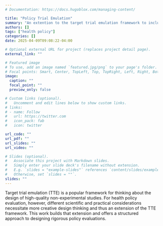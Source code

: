 ```yaml
---
# Documentation: https://docs.hugoblox.com/managing-content/

title: "Policy Trial Emulation"
summary: "An extention to the target trial emulation framework to include special considerations when designing high-quality non-experimental studies to evaluate health policy."
authors: []
tags: ["health policy"]
categories: []
date: 2025-04-09T09:08:22-04:00

# Optional external URL for project (replaces project detail page).
external_link: ""

# Featured image
# To use, add an image named `featured.jpg/png` to your page's folder.
# Focal points: Smart, Center, TopLeft, Top, TopRight, Left, Right, BottomLeft, Bottom, BottomRight.
image:
  caption: ""
  focal_point: ""
  preview_only: false

# Custom links (optional).
#   Uncomment and edit lines below to show custom links.
# links:
# - name: Follow
#   url: https://twitter.com
#   icon_pack: fab
#   icon: twitter

url_code: ""
url_pdf: ""
url_slides: ""
url_video: ""

# Slides (optional).
#   Associate this project with Markdown slides.
#   Simply enter your slide deck's filename without extension.
#   E.g. `slides = "example-slides"` references `content/slides/example-slides.md`.
#   Otherwise, set `slides = ""`.
slides: ""
---
```


Target trial emulation (TTE) is a popular framework for thinking about the design of high-quality non-experimental studies. For health policy evaluation, however, different scientific and practical considerations necessitate more creative design thinking and thus an extension of the TTE framework. This work builds that extension and offers a structured approach to designing rigorous policy evaluations.